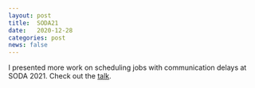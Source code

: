 ```yaml
---
layout: post
title:  SODA21
date:   2020-12-28
categories: post
news: false
---
```

I presented more work on scheduling jobs with communication delays at SODA 2021. Check out the [talk](https://youtu.be/swS_AHk43fI).